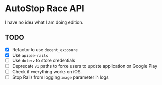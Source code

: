 # AutoStop Race API

I have no idea what I am doing edition.

## TODO

* [X] Refactor to use `decent_exposure`
* [X] Use `apipie-rails`
* [ ] Use `dotenv` to store credentials
* [ ] Deprecate `v1` paths to force users to update application on Google Play
* [ ] Check if everything works on iOS.
* [ ] Stop Rails from logging `image` parameter in logs
